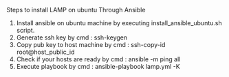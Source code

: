 Steps to install LAMP on ubuntu Through Ansible

1. Install ansible on ubuntu machine by executing install_ansible_ubuntu.sh script.
2. Generate ssh key by cmd : ssh-keygen
3. Copy pub key to host machine by cmd :  ssh-copy-id root@host_public_id
4. Check if your hosts are ready by cmd : ansible -m ping all
5.  Execute playbook by cmd : ansible-playbook lamp.yml -K
